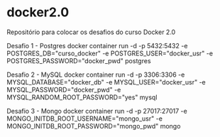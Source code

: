 # docker2.0
Repositório para colocar os desafios do curso Docker 2.0 

Desafio 1 - Postgres
docker container run -d -p 5432:5432 -e POSTGRES_DB="curso_docker" -e POSTGRES_USER="docker_usr" -e POSTGRES_PASSWORD="docker_pwd"  postgres

Desafio 2 - MySQL
docker container run -d -p 3306:3306 -e MYSQL_DATABASE="docker_db" -e MYSQL_USER="docker_usr" -e MYSQL_PASSWORD="docker_pwd" -e MYSQL_RANDOM_ROOT_PASSWORD="yes" mysql

Desafio 3 - Mongo
docker container run -d -p 27017:27017 -e MONGO_INITDB_ROOT_USERNAME="mongo_usr" -e MONGO_INITDB_ROOT_PASSWORD="mongo_pwd" mongo
